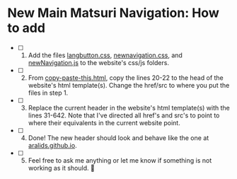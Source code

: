 # New Main Matsuri Navigation: How to add

- [ ] 1. Add the files [langbutton.css](css/langbutton.css), [newnavigation.css](css/newnavigation.css), and [newNavigation.js](js/newNavigation.js) to the website's css/js folders.

- [ ] 2. From [copy-paste-this.html](copy-paste-this.html), copy the lines 20-22 to the head of the website's html template(s). Change the href/src to where you put the files in step 1.

- [ ] 3. Replace the current header in the website's html template(s) with the lines 31-642. Note that I've directed all href's and src's to point to where their equivalents in the current website point.

- [ ] 4. Done! The new header should look and behave like the one at [aralids.github.io](aralids.github.io).

- [ ] 5. Feel free to ask me anything or let me know if something is not working as it should. :slightly_smiling_face:
